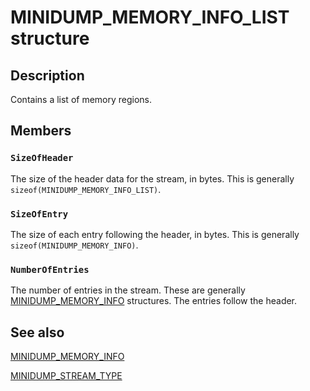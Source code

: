 # MINIDUMP_MEMORY_INFO_LIST structure

## Description

Contains a list of memory regions.

## Members

### `SizeOfHeader`

The size of the header data for the stream, in bytes. This is generally `sizeof(MINIDUMP_MEMORY_INFO_LIST)`.

### `SizeOfEntry`

The size of each entry following the header, in bytes. This is generally `sizeof(MINIDUMP_MEMORY_INFO)`.

### `NumberOfEntries`

The number of entries in the stream. These are generally [MINIDUMP_MEMORY_INFO](https://learn.microsoft.com/windows/desktop/api/minidumpapiset/ns-minidumpapiset-minidump_memory_info) structures. The entries follow the header.

## See also

[MINIDUMP_MEMORY_INFO](https://learn.microsoft.com/windows/desktop/api/minidumpapiset/ns-minidumpapiset-minidump_memory_info)

[MINIDUMP_STREAM_TYPE](https://learn.microsoft.com/windows/desktop/api/minidumpapiset/ne-minidumpapiset-minidump_stream_type)
